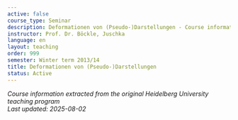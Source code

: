 ```yaml
---
active: false
course_type: Seminar
description: Deformationen von (Pseudo-)Darstellungen - Course information and materials.
instructor: Prof. Dr. Böckle, Juschka
language: en
layout: teaching
order: 999
semester: Winter term 2013/14
title: Deformationen von (Pseudo-)Darstellungen
status: Active
---
```



*Course information extracted from the original Heidelberg University teaching program*  
*Last updated: 2025-08-02*